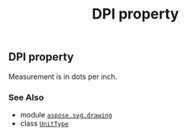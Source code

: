 ﻿---
title: DPI property
second_title: Aspose.SVG for Python via .NET API References
description: 
type: docs
weight: 90
url: /python-net/aspose.svg.drawing/unittype/dpi/
is_root: false
---

## DPI property


Measurement is in dots per inch.

### See Also
* module [`aspose.svg.drawing`](../../)
* class [`UnitType`](/svg/python-net/aspose.svg.drawing/unittype)
